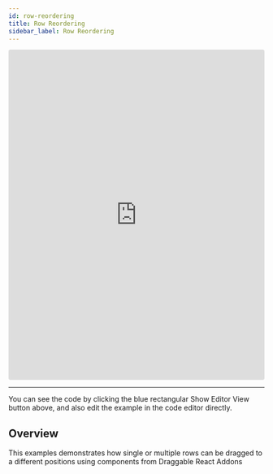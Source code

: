 ```yaml
---
id: row-reordering
title: Row Reordering
sidebar_label: Row Reordering
---
```

<iframe src="https://codesandbox.io/embed/wy595o1m95?autoresize=1&hidenavigation=1&view=preview" style="width:100%; height:650px; border:0; border-radius: 4px; " sandbox="allow-modals allow-forms allow-popups allow-scripts allow-same-origin"></iframe>

----
You can see the code by clicking the blue rectangular Show Editor View button above, and also edit the example in the code editor directly.

Overview
-----
This examples demonstrates how single or multiple rows can be dragged to a different positions using components from Draggable React Addons
 